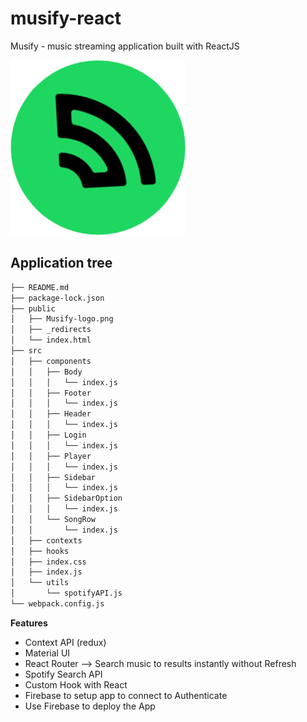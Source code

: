 # musify-react
Musify - music streaming application built with ReactJS

![Musify logo](https://github.com/moisestech/musify-react/blob/master/public/Musify-logo.png)

## Application tree
``` bash
├── README.md
├── package-lock.json
├── public
│   ├── Musify-logo.png
│   ├── _redirects
│   └── index.html
├── src
│   ├── components
│   │   ├── Body
│   │   │   └── index.js
│   │   ├── Footer
│   │   │   └── index.js
│   │   ├── Header
│   │   │   └── index.js
│   │   ├── Login
│   │   │   └── index.js
│   │   ├── Player
│   │   │   └── index.js
│   │   ├── Sidebar
│   │   │   └── index.js
│   │   ├── SidebarOption
│   │   │   └── index.js
│   │   └── SongRow
│   │       └── index.js
│   ├── contexts
│   ├── hooks
│   ├── index.css
│   ├── index.js
│   └── utils
│       └── spotifyAPI.js
└── webpack.config.js
```

**Features**
- Context API (redux)
- Material UI
- React Router —> Search music to results instantly without Refresh
- Spotify Search API
- Custom Hook with React
- Firebase to setup app to connect to Authenticate
- Use Firebase to deploy the App
